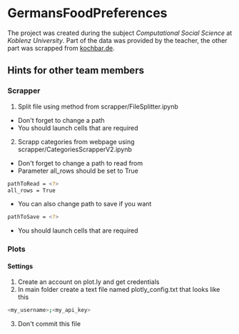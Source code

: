 # GermansFoodPreferences

The project was created during the subject *Computational Social Science* at *Koblenz University*.
Part of the data was provided by the teacher, the other part was scrapped from [kochbar.de](https://www.kochbar.de/).

## Hints for other team members
### Scrapper

1. Split file using method from scrapper/FileSplitter.ipynb
- Don't forget to change a path
- You should launch cells that are required

2. Scrapp categories from webpage using scrapper/CategoriesScrapperV2.ipynb
- Don't forget to change a path to read from
- Parameter all_rows should be set to True

```bash
pathToRead = <?>
all_rows = True
```
- You can also change path to save if you want

```bash
pathToSave = <?>
```
- You should launch cells that are required

### Plots

#### Settings

1. Create an account on plot.ly and get credentials
2. In main folder create a text file named plotly_config.txt that looks like this

```bash
<my_username>;<my_api_key>
```

3. Don't commit this file
